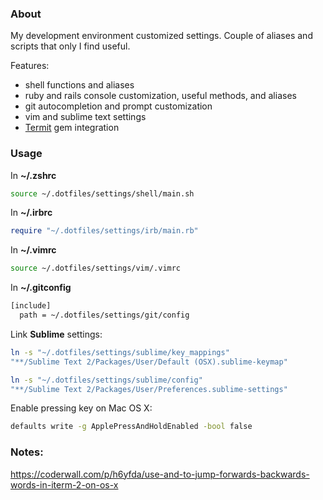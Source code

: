 ### About

My development environment customized settings. Couple of aliases and scripts that only I find useful.

Features:
* shell functions and aliases
* ruby and rails console customization, useful methods, and aliases
* git autocompletion and prompt customization
* vim and sublime text settings
* [Termit](https://github.com/pawurb/termit) gem integration

### Usage

In **~/.zshrc**
```bash
source ~/.dotfiles/settings/shell/main.sh
```

In **~/.irbrc**
```ruby
require "~/.dotfiles/settings/irb/main.rb"
```

In **~/.vimrc**
```bash
source ~/.dotfiles/settings/vim/.vimrc
```

In **~/.gitconfig**
```bash
[include]
  path = ~/.dotfiles/settings/git/config
```

Link **Sublime** settings:
```bash
ln -s "~/.dotfiles/settings/sublime/key_mappings"
"**/Sublime Text 2/Packages/User/Default (OSX).sublime-keymap"

ln -s "~/.dotfiles/settings/sublime/config"
"**/Sublime Text 2/Packages/User/Preferences.sublime-settings"
```

Enable pressing key on Mac OS X:
```bash
defaults write -g ApplePressAndHoldEnabled -bool false
```
### Notes:

https://coderwall.com/p/h6yfda/use-and-to-jump-forwards-backwards-words-in-iterm-2-on-os-x



